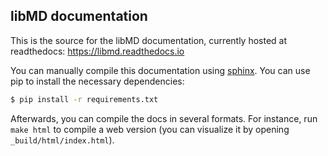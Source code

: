 ## libMD documentation  

This is the source for the libMD documentation, currently hosted at readthedocs: https://libmd.readthedocs.io 

You can manually compile this documentation using [sphinx](sphinx-doc.org/). You can use pip to install the necessary dependencies:  

```bash
$ pip install -r requirements.txt
```  

Afterwards, you can compile the docs in several formats. For instance, run ```make html``` to compile a web version (you can visualize it by opening ```_build/html/index.html```).  


